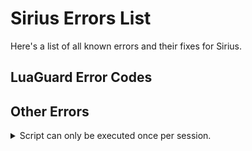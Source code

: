 # Sirius Errors List

Here's a list of all known errors and their fixes for Sirius.

## LuaGuard Error Codes

## Other Errors

<details>
<summary>Script can only be executed once per session.</summary>
<br>
  Ensure they are using Sirius Loader.
</details>
